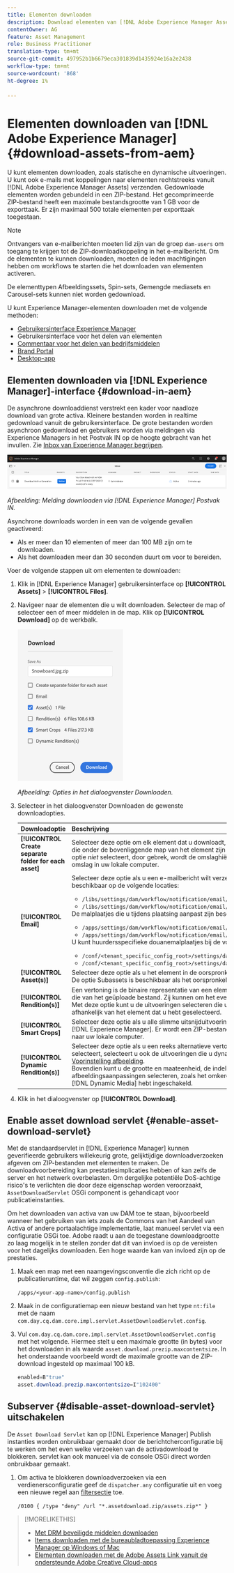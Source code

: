 ```yaml
---
title: Elementen downloaden
description: Download elementen van [!DNL Adobe Experience Manager Assets] en schakel de downloadfunctionaliteit in of uit.
contentOwner: AG
feature: Asset Management
role: Business Practitioner
translation-type: tm+mt
source-git-commit: 497952b1b6679eca301839d1435924e16a2e2438
workflow-type: tm+mt
source-wordcount: '868'
ht-degree: 1%

---
```



# Elementen downloaden van [!DNL Adobe Experience Manager] {#download-assets-from-aem}

U kunt elementen downloaden, zoals statische en dynamische uitvoeringen. U kunt ook e-mails met koppelingen naar elementen rechtstreeks vanuit [!DNL Adobe Experience Manager Assets] verzenden. Gedownloade elementen worden gebundeld in een ZIP-bestand. Het gecomprimeerde ZIP-bestand heeft een maximale bestandsgrootte van 1 GB voor de exporttaak. Er zijn maximaal 500 totale elementen per exporttaak toegestaan.

>[!NOTE]
>
>Ontvangers van e-mailberichten moeten lid zijn van de groep `dam-users` om toegang te krijgen tot de ZIP-downloadkoppeling in het e-mailbericht. Om de elementen te kunnen downloaden, moeten de leden machtigingen hebben om workflows te starten die het downloaden van elementen activeren.

De elementtypen Afbeeldingssets, Spin-sets, Gemengde mediasets en Carousel-sets kunnen niet worden gedownload.

U kunt Experience Manager-elementen downloaden met de volgende methoden:

* [Gebruikersinterface Experience Manager](#download-in-aem)
* Gebruikersinterface voor het delen van elementen
* [Commentaar voor het delen van bedrijfsmiddelen](https://adobe-marketing-cloud.github.io/asset-share-commons/)
* [Brand Portal](https://experienceleague.adobe.com/docs/experience-manager-brand-portal/using/introduction/brand-portal.html)
* [Desktop-app](https://experienceleague.adobe.com/docs/experience-manager-desktop-app/using/using.html#download-assets)

## Elementen downloaden via [!DNL Experience Manager]-interface {#download-in-aem}

De asynchrone downloaddienst verstrekt een kader voor naadloze download van grote activa. Kleinere bestanden worden in realtime gedownload vanuit de gebruikersinterface. De grote bestanden worden asynchroon gedownload en gebruikers worden via meldingen via Experience Managers in het Postvak IN op de hoogte gebracht van het invullen. Zie [Inbox van Experience Manager begrijpen](https://experienceleague.adobe.com/docs/experience-manager-cloud-service/sites/authoring/getting-started/inbox.html).

![Melding downloaden](assets/download-notification.png)

*Afbeelding: Melding downloaden via  [!DNL Experience Manager] Postvak IN.*

Asynchrone downloads worden in een van de volgende gevallen geactiveerd:

* Als er meer dan 10 elementen of meer dan 100 MB zijn om te downloaden.
* Als het downloaden meer dan 30 seconden duurt om voor te bereiden.

Voer de volgende stappen uit om elementen te downloaden:

1. Klik in [!DNL Experience Manager] gebruikersinterface op **[!UICONTROL Assets]** > **[!UICONTROL Files]**.
1. Navigeer naar de elementen die u wilt downloaden. Selecteer de map of selecteer een of meer middelen in de map. Klik op **[!UICONTROL Download]** op de werkbalk.

   ![Beschikbare opties voor het downloaden van elementen van  [!DNL Experience Manager Assets]](/help/assets/assets/asset-download1.png)

   *Afbeelding: Opties in het dialoogvenster Downloaden.*

1. Selecteer in het dialoogvenster Downloaden de gewenste downloadopties.

   | Downloadoptie | Beschrijving |
   |---|---|
   | **[!UICONTROL Create separate folder for each asset]** | Selecteer deze optie om elk element dat u downloadt, inclusief elementen, op te nemen in onderliggende mappen die onder de bovenliggende map van het element zijn genest in één map op uw lokale computer. Wanneer deze optie *niet* selecteert, door gebrek, wordt de omslaghiërarchie genegeerd en alle activa worden gedownload in één omslag in uw lokale computer. |
   | **[!UICONTROL Email]** | Selecteer deze optie als u een e-mailbericht wilt verzenden naar de ontvanger. De standaard e-mailsjablonen zijn beschikbaar op de volgende locaties:<ul><li>`/libs/settings/dam/workflow/notification/email/downloadasset`.</li><li>`/libs/settings/dam/workflow/notification/email/transientworkflowcompleted`.</li></ul> De malplaatjes die u tijdens plaatsing aanpast zijn beschikbaar bij de volgende plaatsen: <ul><li>`/apps/settings/dam/workflow/notification/email/downloadasset`.</li><li>`/apps/settings/dam/workflow/notification/email/transientworkflowcompleted`.</li></ul>U kunt huurdersspecifieke douanemalplaatjes bij de volgende plaatsen opslaan:<ul><li>`/conf/<tenant_specific_config_root>/settings/dam/workflow/notification/email/downloadasset`.</li><li>`/conf/<tenant_specific_config_root>/settings/dam/workflow/notification/email/transientworkflowcompleted`.</li></ul> |
   | **[!UICONTROL Asset(s)]** | Selecteer deze optie als u het element in de oorspronkelijke vorm zonder vertoningen wilt downloaden.<br>De optie Subassets is beschikbaar als het oorspronkelijke element subassets heeft. |
   | **[!UICONTROL Rendition(s)]** | Een vertoning is de binaire representatie van een element. Elementen hebben een primaire representatie, namelijk die van het geüploade bestand. Zij kunnen om het even welk aantal vertegenwoordiging hebben. <br> Met deze optie kunt u de uitvoeringen selecteren die u wilt downloaden. Welke uitvoeringen beschikbaar zijn, is afhankelijk van het element dat u hebt geselecteerd. |
   | **[!UICONTROL Smart Crops]** | Selecteer deze optie als u alle slimme uitsnijduitvoeringen van het geselecteerde element wilt downloaden vanuit [!DNL Experience Manager]. Er wordt een ZIP-bestand met de Smart Crop-uitvoeringen gemaakt en gedownload naar uw lokale computer. |
   | **[!UICONTROL Dynamic Rendition(s)]** | Selecteer deze optie als u een reeks alternatieve vertoningen in real-time wilt genereren. Wanneer u deze optie selecteert, selecteert u ook de uitvoeringen die u dynamisch wilt maken door een optie te selecteren in de lijst [Voorinstelling afbeelding](/help/assets/dynamic-media/image-presets.md). <br>Bovendien kunt u de grootte en maateenheid, de indeling, de kleurruimte, de resolutie en eventuele optionele afbeeldingsaanpassingen selecteren, zoals het omkeren van de afbeelding. De optie is alleen beschikbaar als u [!DNL Dynamic Media] hebt ingeschakeld. |

1. Klik in het dialoogvenster op **[!UICONTROL Download]**.

## Enable asset download servlet {#enable-asset-download-servlet}

Met de standaardservlet in [!DNL Experience Manager] kunnen geverifieerde gebruikers willekeurig grote, gelijktijdige downloadverzoeken afgeven om ZIP-bestanden met elementen te maken. De downloadvoorbereiding kan prestatiesimplicaties hebben of kan zelfs de server en het netwerk overbelasten. Om dergelijke potentiële DoS-achtige risico&#39;s te verlichten die door deze eigenschap worden veroorzaakt, `AssetDownloadServlet` OSGi component is gehandicapt voor publicatieinstanties.

Om het downloaden van activa van uw DAM toe te staan, bijvoorbeeld wanneer het gebruiken van iets zoals de Commons van het Aandeel van Activa of andere portaalachtige implementatie, laat manueel servlet via een configuratie OSGi toe. Adobe raadt u aan de toegestane downloadgrootte zo laag mogelijk in te stellen zonder dat dit van invloed is op de vereisten voor het dagelijks downloaden. Een hoge waarde kan van invloed zijn op de prestaties.

1. Maak een map met een naamgevingsconventie die zich richt op de publicatieruntime, dat wil zeggen `config.publish`:

   `/apps/<your-app-name>/config.publish`

1. Maak in de configuratiemap een nieuw bestand van het type `nt:file` met de naam `com.day.cq.dam.core.impl.servlet.AssetDownloadServlet.config`.
1. Vul `com.day.cq.dam.core.impl.servlet.AssetDownloadServlet.config` met het volgende. Hiermee stelt u een maximale grootte (in bytes) voor het downloaden in als waarde `asset.download.prezip.maxcontentsize`. In het onderstaande voorbeeld wordt de maximale grootte van de ZIP-download ingesteld op maximaal 100 kB.

   ```java
   enabled=B"true"
   asset.download.prezip.maxcontentsize=I"102400"
   ```

## Subserver {#disable-asset-download-servlet} uitschakelen

De `Asset Download Servlet` kan op [!DNL Experience Manager] Publish instanties worden onbruikbaar gemaakt door de berichtcherconfiguratie bij te werken om het even welke verzoeken van de activadownload te blokkeren. servlet kan ook manueel via de console OSGi direct worden onbruikbaar gemaakt.

1. Om activa te blokkeren downloadverzoeken via een verdienersconfiguratie geef de `dispatcher.any` configuratie uit en voeg een nieuwe regel aan [filtersectie](https://experienceleague.adobe.com/docs/experience-manager-dispatcher/using/configuring/dispatcher-configuration.html#configuring) toe.

   `/0100 { /type "deny" /url "*.assetdownload.zip/assets.zip*" }`

>[!MORELIKETHIS]
>
>* [Met DRM beveiligde middelen downloaden](drm.md)
>* [Items downloaden met de bureaubladtoepassing Experience Manager op Windows of Mac](https://helpx.adobe.com/experience-manager/desktop-app/aem-desktop-app.html)
>* [Elementen downloaden met de Adobe Assets Link vanuit de ondersteunde Adobe Creative Cloud-apps](https://helpx.adobe.com/nl/enterprise/using/manage-assets-using-adobe-asset-link.html)

